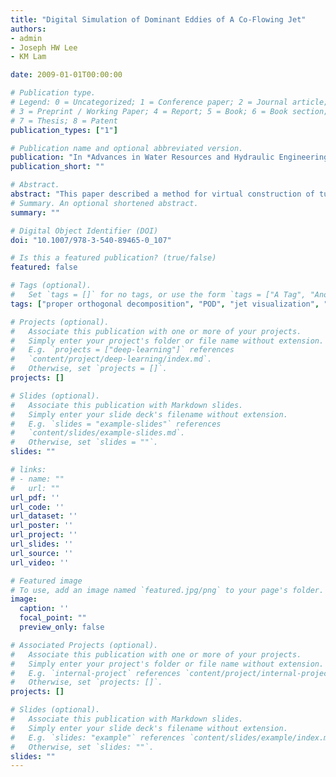```yaml
---
title: "Digital Simulation of Dominant Eddies of A Co-Flowing Jet"
authors:
- admin
- Joseph HW Lee
- KM Lam

date: 2009-01-01T00:00:00

# Publication type.
# Legend: 0 = Uncategorized; 1 = Conference paper; 2 = Journal article;
# 3 = Preprint / Working Paper; 4 = Report; 5 = Book; 6 = Book section;
# 7 = Thesis; 8 = Patent
publication_types: ["1"]

# Publication name and optional abbreviated version.
publication: "In *Advances in Water Resources and Hydraulic Engineering* **2**, 618-623. Springer, Berlin, Heidelberg"
publication_short: ""

# Abstract.
abstract: "This paper described a method for virtual construction of turbulent jet flow field from a limited set of experimental data. The objective is for jet visualization enhancement in near-field plume models. The method is based on the proper orthogonal decomposition (POD), which is an efficient tool to capture the turbulent field based on principal components. A set of experimental flow images at a number of cross-sections of a coflowing jet is obtained in the laboratory. Four hundred instantaneous flow images are taken at each jet section and are subjected to POD analysis. The first 60 principal modes are used in the reconstruction of jet turbulence via a low dimensional generation of jet images. The inclusion of additional modes is shown to produce little improvement on the visual appearance of the reconstructed jet images. Linear interpolation is attempted to generate jet images at an intermediate jet section between two experimental stations. Jet flow field on a central longitudinal section of the jet are assembled from the reconstructed flow images at all jet sections. The resulting development of concentration jet width is shown to agree well with the analytical solution."
# Summary. An optional shortened abstract.
summary: ""

# Digital Object Identifier (DOI)
doi: "10.1007/978-3-540-89465-0_107"

# Is this a featured publication? (true/false)
featured: false

# Tags (optional).
#   Set `tags = []` for no tags, or use the form `tags = ["A Tag", "Another Tag"]` for one or more tags.
tags: ["proper orthogonal decomposition", "POD", "jet visualization", "integral model"]

# Projects (optional).
#   Associate this publication with one or more of your projects.
#   Simply enter your project's folder or file name without extension.
#   E.g. `projects = ["deep-learning"]` references 
#   `content/project/deep-learning/index.md`.
#   Otherwise, set `projects = []`.
projects: []

# Slides (optional).
#   Associate this publication with Markdown slides.
#   Simply enter your slide deck's filename without extension.
#   E.g. `slides = "example-slides"` references 
#   `content/slides/example-slides.md`.
#   Otherwise, set `slides = ""`.
slides: ""

# links:
# - name: ""
#   url: ""
url_pdf: ''
url_code: ''
url_dataset: ''
url_poster: ''
url_project: ''
url_slides: ''
url_source: ''
url_video: ''

# Featured image
# To use, add an image named `featured.jpg/png` to your page's folder. 
image:
  caption: ''
  focal_point: ""
  preview_only: false

# Associated Projects (optional).
#   Associate this publication with one or more of your projects.
#   Simply enter your project's folder or file name without extension.
#   E.g. `internal-project` references `content/project/internal-project/index.md`.
#   Otherwise, set `projects: []`.
projects: []

# Slides (optional).
#   Associate this publication with Markdown slides.
#   Simply enter your slide deck's filename without extension.
#   E.g. `slides: "example"` references `content/slides/example/index.md`.
#   Otherwise, set `slides: ""`.
slides: ""
---
```


